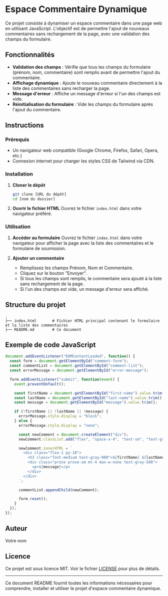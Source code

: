 # Espace Commentaire Dynamique

Ce projet consiste à dynamiser un espace commentaire dans une page web en utilisant JavaScript. L'objectif est de permettre l'ajout de nouveaux commentaires sans rechargement de la page, avec une validation des champs du formulaire.

## Fonctionnalités

- **Validation des champs** : Vérifie que tous les champs du formulaire (prénom, nom, commentaire) sont remplis avant de permettre l'ajout du commentaire.
- **Affichage dynamique** : Ajoute le nouveau commentaire directement à la liste des commentaires sans recharger la page.
- **Message d'erreur** : Affiche un message d'erreur si l'un des champs est vide.
- **Réinitialisation du formulaire** : Vide les champs du formulaire après l'ajout du commentaire.

## Instructions

### Prérequis

- Un navigateur web compatible (Google Chrome, Firefox, Safari, Opera, etc.)
- Connexion internet pour charger les styles CSS de Tailwind via CDN.

### Installation

1. **Cloner le dépôt**
   ```bash
   git clone [URL du dépôt]
   cd [nom du dossier]
   ```

2. **Ouvrir le fichier HTML**
   Ouvrez le fichier `index.html` dans votre navigateur préféré.

### Utilisation

1. **Accéder au formulaire**
   Ouvrez le fichier `index.html` dans votre navigateur pour afficher la page avec la liste des commentaires et le formulaire de soumission.

2. **Ajouter un commentaire**
   - Remplissez les champs Prénom, Nom et Commentaire.
   - Cliquez sur le bouton "Envoyer".
   - Si tous les champs sont remplis, le commentaire sera ajouté à la liste sans rechargement de la page.
   - Si l'un des champs est vide, un message d'erreur sera affiché.

## Structure du projet

```
.
├── index.html       # Fichier HTML principal contenant le formulaire et la liste des commentaires
├── README.md        # Ce document
```

## Exemple de code JavaScript

```javascript
document.addEventListener("DOMContentLoaded", function() {
  const form = document.getElementById("comment-form");
  const commentList = document.getElementById("comment-list");
  const errorMessage = document.getElementById("error-message");

  form.addEventListener("submit", function(event) {
    event.preventDefault();

    const firstName = document.getElementById("first-name").value.trim();
    const lastName = document.getElementById("last-name").value.trim();
    const message = document.getElementById("message").value.trim();

    if (!firstName || !lastName || !message) {
      errorMessage.style.display = "block";
    } else {
      errorMessage.style.display = "none";

      const newComment = document.createElement("div");
      newComment.classList.add("flex", "space-x-4", "text-sm", "text-gray-500", "border-t", "border-gray-200");

      newComment.innerHTML = `
        <div class="flex-1 py-10">
          <h3 class="font-medium text-gray-900">${firstName} ${lastName}</h3>
          <div class="prose prose-sm mt-4 max-w-none text-gray-500">
            <p>${message}</p>
          </div>
        </div>
      `;

      commentList.appendChild(newComment);

      form.reset();
    }
  });
});
```

## Auteur

Votre nom

## Licence

Ce projet est sous licence MIT. Voir le fichier [LICENSE](LICENSE) pour plus de détails.

---

Ce document README fournit toutes les informations nécessaires pour comprendre, installer et utiliser le projet d'espace commentaire dynamique.
